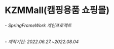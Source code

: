 # KZMMall(캠핑용품 쇼핑몰)
</hr>
<div>
  <h6>- SpringFrameWork 개인프로젝트</h6>
  <h6>- 제작기간: 2022.06.27.~2022.08.04</h6>
  
</div>
